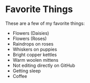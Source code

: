 # Favorite Things

These are a few of my favorite things:

- Flowers (Daisies)
- Flowers (Roses)
- Raindrops on roses
- Whiskers on puppies
- Bright copper kettles
- Warm woolen mittens
- Not editing directly on GitHub
- Getting sleep
- Coffee
